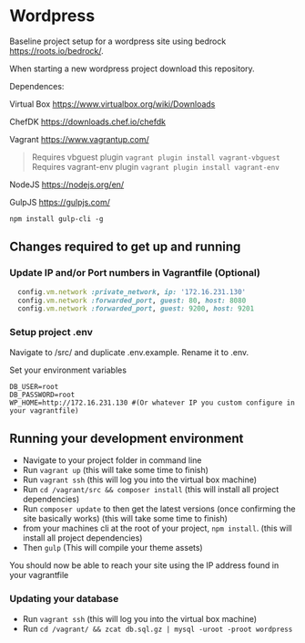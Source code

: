 # Wordpress
Baseline project setup for a wordpress site using bedrock https://roots.io/bedrock/.

When starting a new wordpress project download this repository.

Dependences:

Virtual Box https://www.virtualbox.org/wiki/Downloads

ChefDK https://downloads.chef.io/chefdk

Vagrant https://www.vagrantup.com/

> Requires vbguest plugin ``vagrant plugin install vagrant-vbguest``
> Requires vagrant-env plugin ``vagrant plugin install vagrant-env``

NodeJS https://nodejs.org/en/

GulpJS https://gulpjs.com/
```
npm install gulp-cli -g
```

## Changes required to get up and running

### Update IP and/or Port numbers in Vagrantfile (Optional)

```ruby
  config.vm.network :private_network, ip: '172.16.231.130'
  config.vm.network :forwarded_port, guest: 80, host: 8080
  config.vm.network :forwarded_port, guest: 9200, host: 9201
```

### Setup project .env

Navigate to /src/ and duplicate .env.example. Rename it to .env.

Set your environment variables

```
DB_USER=root
DB_PASSWORD=root
WP_HOME=http://172.16.231.130 #(Or whatever IP you custom configure in your vagrantfile)
```

## Running your development environment

- Navigate to your project folder in command line
- Run `vagrant up` (this will take some time to finish)
- Run `vagrant ssh` (this will log you into the virtual box machine)
- Run `cd /vagrant/src && composer install` (this will install all project dependencies)
- Run `composer update` to then get the latest versions (once confirming the site basically works) (this will take some time to finish)
- from your machines cli at the root of your project, `npm install`. (this will install all project dependencies)
- Then `gulp` (This will compile your theme assets)

You should now be able to reach your site using the IP address found in your vagrantfile

### Updating your database

- Run `vagrant ssh` (this will log you into the virtual box machine)
- Run `cd /vagrant/ && zcat db.sql.gz | mysql -uroot -proot wordpress`
